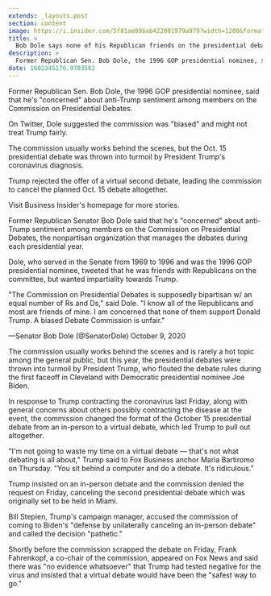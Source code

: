 ```yaml
--- 
extends: _layouts.post 
section: content 
image: https://i.insider.com/5f81ae89bab422001979a979?width=1200&format=jpeg 
title: > 
  Bob Dole says none of his Republican friends on the presidential debate commission support Trump 
description: > 
  Former Republican Sen. Bob Dole, the 1996 GOP presidential nominee, said that he's "concerned" about anti-Trump sentiment among members on the Commission on Presidential Debates.The commission usually works behind the scenes, but the Oct. 15 presidential debate was thrown into turmoil by President Trump's coronavirus diagnosis.Trump rejected the offer of a virtual second debate, leading the commission to cancel the planned Oct. 15 debate altogether.Former Republican Senator Bob Dole said that he's "concerned" about anti-Trump sentiment among members on the Commission on Presidential Debates, the nonpartisan organization that manages the debates during each presidential year.Trump insisted on an in-person debate and the commission denied the request on Friday, canceling the second presidential debate which was originally set to be held in Miami. 
date: 1602345176.9783502 
--- 
```

Former Republican Sen. Bob Dole, the 1996 GOP presidential nominee, said that he's "concerned" about anti-Trump sentiment among members on the Commission on Presidential Debates.

On Twitter, Dole suggested the commission was "biased" and might not treat Trump fairly.

The commission usually works behind the scenes, but the Oct. 15 presidential debate was thrown into turmoil by President Trump's coronavirus diagnosis.

Trump rejected the offer of a virtual second debate, leading the commission to cancel the planned Oct. 15 debate altogether.

Visit Business Insider's homepage for more stories.

Former Republican Senator Bob Dole said that he's "concerned" about anti-Trump sentiment among members on the Commission on Presidential Debates, the nonpartisan organization that manages the debates during each presidential year.

Dole, who served in the Senate from 1969 to 1996 and was the 1996 GOP presidential nominee, tweeted that he was friends with Republicans on the committee, but wanted impartiality towards Trump.

"The Commission on Presidential Debates is supposedly bipartisan w/ an equal number of Rs and Ds," said Dole. "I know all of the Republicans and most are friends of mine. I am concerned that none of them support Donald Trump. A biased Debate Commission is unfair."

—Senator Bob Dole (@SenatorDole) October 9, 2020

The commission usually works behind the scenes and is rarely a hot topic among the general public, but this year, the presidential debates were thrown into turmoil by President Trump, who flouted the debate rules during the first faceoff in Cleveland with Democratic presidential nominee Joe Biden.

In response to Trump contracting the coronavirus last Friday, along with general concerns about others possibly contracting the disease at the event, the commission changed the format of the October 15 presidential debate from an in-person to a virtual debate, which led Trump to pull out altogether.

"I'm not going to waste my time on a virtual debate — that's not what debating is all about," Trump said to Fox Business anchor Maria Bartiromo on Thursday. "You sit behind a computer and do a debate. It's ridiculous."

Trump insisted on an in-person debate and the commission denied the request on Friday, canceling the second presidential debate which was originally set to be held in Miami.

Bill Stepien, Trump's campaign manager, accused the commission of coming to Biden's "defense by unilaterally canceling an in-person debate" and called the decision "pathetic."

Shortly before the commission scrapped the debate on Friday, Frank Fahrenkopf, a co-chair of the commission, appeared on Fox News and said there was "no evidence whatsoever" that Trump had tested negative for the virus and insisted that a virtual debate would have been the "safest way to go."